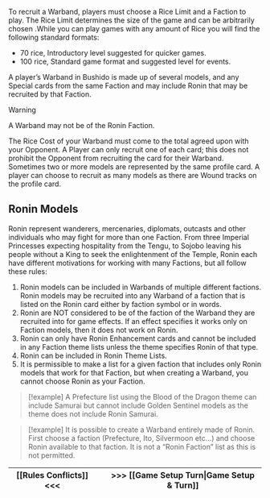 To recruit a Warband, players must choose a Rice Limit and a Faction to play.
The Rice Limit determines the size of the game and can be arbitrarily chosen .While you can play games with any amount of Rice you will find the following standard formats:
- 70 rice, Introductory level suggested for quicker games.
- 100 rice, Standard game format and suggested level for events.

A player’s Warband in Bushido is made up of several models, and any Special cards from the same Faction and may include Ronin that may be recruited by that Faction.

> [!warning]
> A Warband may not be of the Ronin Faction.

The Rice Cost of your Warband must come to the total agreed upon with your Opponent.
A Player can only recruit one of each card; this does not prohibit the Opponent from recruiting the card for their Warband.
Sometimes two or more models are represented by the same profile card.
A player can choose to recruit as many models as there are Wound tracks on the profile card.

## Ronin Models
Ronin represent wanderers, mercenaries, diplomats, outcasts and other individuals who may fight for more than one Faction.
From three Imperial Princesses expecting hospitality from the Tengu, to Sojobo leaving his people without a King to seek the enlightenment of the Temple, Ronin each have different motivations for working with many Factions, but all follow these rules:
 1. Ronin models can be included in Warbands of multiple different factions. Ronin models may be recruited into any Warband of a faction that is listed on the Ronin card either by faction symbol or in words.
 2. Ronin are NOT considered to be of the faction of the Warband they are recruited into for game effects. If an effect specifies it works only on Faction models, then it does not work on Ronin.
 3. Ronin can only have Ronin Enhancement cards and cannot be included in any Faction theme lists unless the theme specifies Ronin of that type.
 4. Ronin can be included in Ronin Theme Lists.
 5. It is permissible to make a list for a given faction that includes only Ronin models that work for that Faction, but when creating a Warband, you cannot choose Ronin as your Faction.

> [!example]
> A Prefecture list using the Blood of the Dragon theme can include Samurai but cannot include Golden Sentinel models as the theme does not include Ronin Samurai.

> [!example]
> It is possible to create a Warband entirely made of Ronin. First choose a faction (Prefecture, Ito, Silvermoon etc…) and choose Ronin available to that faction. It is not a “Ronin Faction” list as this is not permitted.

| [[Rules Conflicts]] <<< |     | >>> [[Game Setup Turn\|Game Setup & Turn]] |
| ----------------------- | --- | ------------------------------------------ |
